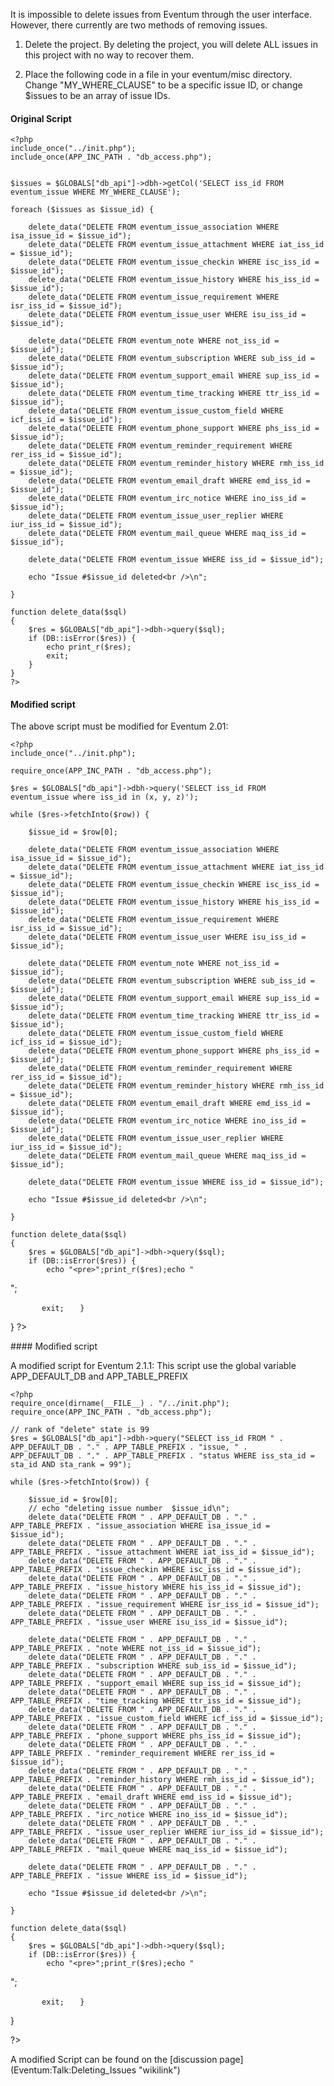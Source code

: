 It is impossible to delete issues from Eventum through the user interface. However, there currently are two methods of removing issues.

1. Delete the project. By deleting the project, you will delete ALL issues in this project with no way to recover them.

2. Place the following code in a file in your eventum/misc directory. Change "MY_WHERE_CLAUSE" to be a specific issue ID, or change \$issues to be an array of issue IDs.

#### Original Script

    <?php
    include_once("../init.php");
    include_once(APP_INC_PATH . "db_access.php");


    $issues = $GLOBALS["db_api"]->dbh->getCol('SELECT iss_id FROM eventum_issue WHERE MY_WHERE_CLAUSE');

    foreach ($issues as $issue_id) {

        delete_data("DELETE FROM eventum_issue_association WHERE isa_issue_id = $issue_id");
        delete_data("DELETE FROM eventum_issue_attachment WHERE iat_iss_id = $issue_id");
        delete_data("DELETE FROM eventum_issue_checkin WHERE isc_iss_id = $issue_id");
        delete_data("DELETE FROM eventum_issue_history WHERE his_iss_id = $issue_id");
        delete_data("DELETE FROM eventum_issue_requirement WHERE isr_iss_id = $issue_id");
        delete_data("DELETE FROM eventum_issue_user WHERE isu_iss_id = $issue_id");

        delete_data("DELETE FROM eventum_note WHERE not_iss_id = $issue_id");
        delete_data("DELETE FROM eventum_subscription WHERE sub_iss_id = $issue_id");
        delete_data("DELETE FROM eventum_support_email WHERE sup_iss_id = $issue_id");
        delete_data("DELETE FROM eventum_time_tracking WHERE ttr_iss_id = $issue_id");
        delete_data("DELETE FROM eventum_issue_custom_field WHERE icf_iss_id = $issue_id");
        delete_data("DELETE FROM eventum_phone_support WHERE phs_iss_id = $issue_id");
        delete_data("DELETE FROM eventum_reminder_requirement WHERE rer_iss_id = $issue_id");
        delete_data("DELETE FROM eventum_reminder_history WHERE rmh_iss_id = $issue_id");
        delete_data("DELETE FROM eventum_email_draft WHERE emd_iss_id = $issue_id");
        delete_data("DELETE FROM eventum_irc_notice WHERE ino_iss_id = $issue_id");
        delete_data("DELETE FROM eventum_issue_user_replier WHERE iur_iss_id = $issue_id");
        delete_data("DELETE FROM eventum_mail_queue WHERE maq_iss_id = $issue_id");

        delete_data("DELETE FROM eventum_issue WHERE iss_id = $issue_id");

        echo "Issue #$issue_id deleted<br />\n";

    }

    function delete_data($sql)
    {
        $res = $GLOBALS["db_api"]->dbh->query($sql);
        if (DB::isError($res)) {
            echo print_r($res);
            exit;
        }
    }
    ?>

#### Modified script

The above script must be modified for Eventum 2.01:

    <?php
    include_once("../init.php");

    require_once(APP_INC_PATH . "db_access.php");

    $res = $GLOBALS["db_api"]->dbh->query('SELECT iss_id FROM eventum_issue where iss_id in (x, y, z)');

    while ($res->fetchInto($row)) {

        $issue_id = $row[0];

        delete_data("DELETE FROM eventum_issue_association WHERE isa_issue_id = $issue_id");
        delete_data("DELETE FROM eventum_issue_attachment WHERE iat_iss_id = $issue_id");
        delete_data("DELETE FROM eventum_issue_checkin WHERE isc_iss_id = $issue_id");
        delete_data("DELETE FROM eventum_issue_history WHERE his_iss_id = $issue_id");
        delete_data("DELETE FROM eventum_issue_requirement WHERE isr_iss_id = $issue_id");
        delete_data("DELETE FROM eventum_issue_user WHERE isu_iss_id = $issue_id");

        delete_data("DELETE FROM eventum_note WHERE not_iss_id = $issue_id");
        delete_data("DELETE FROM eventum_subscription WHERE sub_iss_id = $issue_id");
        delete_data("DELETE FROM eventum_support_email WHERE sup_iss_id = $issue_id");
        delete_data("DELETE FROM eventum_time_tracking WHERE ttr_iss_id = $issue_id");
        delete_data("DELETE FROM eventum_issue_custom_field WHERE icf_iss_id = $issue_id");
        delete_data("DELETE FROM eventum_phone_support WHERE phs_iss_id = $issue_id");
        delete_data("DELETE FROM eventum_reminder_requirement WHERE rer_iss_id = $issue_id");
        delete_data("DELETE FROM eventum_reminder_history WHERE rmh_iss_id = $issue_id");
        delete_data("DELETE FROM eventum_email_draft WHERE emd_iss_id = $issue_id");
        delete_data("DELETE FROM eventum_irc_notice WHERE ino_iss_id = $issue_id");
        delete_data("DELETE FROM eventum_issue_user_replier WHERE iur_iss_id = $issue_id");
        delete_data("DELETE FROM eventum_mail_queue WHERE maq_iss_id = $issue_id");

        delete_data("DELETE FROM eventum_issue WHERE iss_id = $issue_id");

        echo "Issue #$issue_id deleted<br />\n";

    }

    function delete_data($sql)
    {
        $res = $GLOBALS["db_api"]->dbh->query($sql);
        if (DB::isError($res)) {
            echo "<pre>";print_r($res);echo "

";

`       exit;`
`   }`

} ?\>

</pre>
#### Modified script

A modified script for Eventum 2.1.1: This script use the global variable APP_DEFAULT_DB and APP_TABLE_PREFIX

    <?php
    require_once(dirname(__FILE__) . "/../init.php");
    require_once(APP_INC_PATH . "db_access.php");

    // rank of "delete" state is 99
    $res = $GLOBALS["db_api"]->dbh->query("SELECT iss_id FROM " . APP_DEFAULT_DB . "." . APP_TABLE_PREFIX . "issue, " .
    APP_DEFAULT_DB . "." . APP_TABLE_PREFIX . "status WHERE iss_sta_id = sta_id AND sta_rank = 99");

    while ($res->fetchInto($row)) {

        $issue_id = $row[0];
        // echo "deleting issue number  $issue_id\n";
        delete_data("DELETE FROM " . APP_DEFAULT_DB . "." . APP_TABLE_PREFIX . "issue_association WHERE isa_issue_id = $issue_id");
        delete_data("DELETE FROM " . APP_DEFAULT_DB . "." . APP_TABLE_PREFIX . "issue_attachment WHERE iat_iss_id = $issue_id");
        delete_data("DELETE FROM " . APP_DEFAULT_DB . "." . APP_TABLE_PREFIX . "issue_checkin WHERE isc_iss_id = $issue_id");
        delete_data("DELETE FROM " . APP_DEFAULT_DB . "." . APP_TABLE_PREFIX . "issue_history WHERE his_iss_id = $issue_id");
        delete_data("DELETE FROM " . APP_DEFAULT_DB . "." . APP_TABLE_PREFIX . "issue_requirement WHERE isr_iss_id = $issue_id");
        delete_data("DELETE FROM " . APP_DEFAULT_DB . "." . APP_TABLE_PREFIX . "issue_user WHERE isu_iss_id = $issue_id");

        delete_data("DELETE FROM " . APP_DEFAULT_DB . "." . APP_TABLE_PREFIX . "note WHERE not_iss_id = $issue_id");
        delete_data("DELETE FROM " . APP_DEFAULT_DB . "." . APP_TABLE_PREFIX . "subscription WHERE sub_iss_id = $issue_id");
        delete_data("DELETE FROM " . APP_DEFAULT_DB . "." . APP_TABLE_PREFIX . "support_email WHERE sup_iss_id = $issue_id");
        delete_data("DELETE FROM " . APP_DEFAULT_DB . "." . APP_TABLE_PREFIX . "time_tracking WHERE ttr_iss_id = $issue_id");
        delete_data("DELETE FROM " . APP_DEFAULT_DB . "." . APP_TABLE_PREFIX . "issue_custom_field WHERE icf_iss_id = $issue_id");
        delete_data("DELETE FROM " . APP_DEFAULT_DB . "." . APP_TABLE_PREFIX . "phone_support WHERE phs_iss_id = $issue_id");
        delete_data("DELETE FROM " . APP_DEFAULT_DB . "." . APP_TABLE_PREFIX . "reminder_requirement WHERE rer_iss_id = $issue_id");
        delete_data("DELETE FROM " . APP_DEFAULT_DB . "." . APP_TABLE_PREFIX . "reminder_history WHERE rmh_iss_id = $issue_id");
        delete_data("DELETE FROM " . APP_DEFAULT_DB . "." . APP_TABLE_PREFIX . "email_draft WHERE emd_iss_id = $issue_id");
        delete_data("DELETE FROM " . APP_DEFAULT_DB . "." . APP_TABLE_PREFIX . "irc_notice WHERE ino_iss_id = $issue_id");
        delete_data("DELETE FROM " . APP_DEFAULT_DB . "." . APP_TABLE_PREFIX . "issue_user_replier WHERE iur_iss_id = $issue_id");
        delete_data("DELETE FROM " . APP_DEFAULT_DB . "." . APP_TABLE_PREFIX . "mail_queue WHERE maq_iss_id = $issue_id");

        delete_data("DELETE FROM " . APP_DEFAULT_DB . "." . APP_TABLE_PREFIX . "issue WHERE iss_id = $issue_id");

        echo "Issue #$issue_id deleted<br />\n";

    }

    function delete_data($sql)
    {
        $res = $GLOBALS["db_api"]->dbh->query($sql);
        if (DB::isError($res)) {
            echo "<pre>";print_r($res);echo "

";

`       exit;`
`   }`

}

?\>

</pre>
A modified Script can be found on the [discussion page](Eventum:Talk:Deleting_Issues "wikilink")